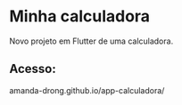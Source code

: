 # Minha calculadora

Novo projeto em Flutter de uma calculadora.

## Acesso:

amanda-drong.github.io/app-calculadora/

